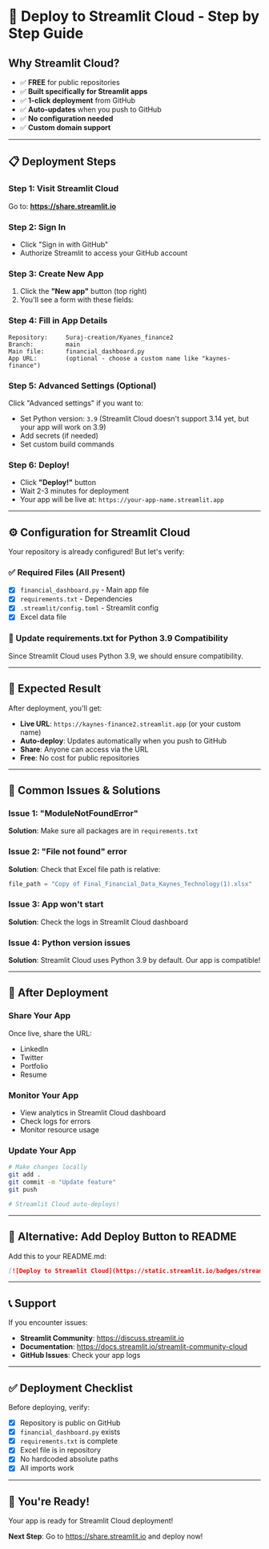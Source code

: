 # 🚀 Deploy to Streamlit Cloud - Step by Step Guide

## Why Streamlit Cloud?
- ✅ **FREE** for public repositories
- ✅ **Built specifically for Streamlit apps**
- ✅ **1-click deployment** from GitHub
- ✅ **Auto-updates** when you push to GitHub
- ✅ **No configuration needed**
- ✅ **Custom domain support**

---

## 📋 Deployment Steps

### Step 1: Visit Streamlit Cloud
Go to: **https://share.streamlit.io**

### Step 2: Sign In
- Click "Sign in with GitHub"
- Authorize Streamlit to access your GitHub account

### Step 3: Create New App
1. Click the **"New app"** button (top right)
2. You'll see a form with these fields:

### Step 4: Fill in App Details

```
Repository:     Suraj-creation/Kyanes_finance2
Branch:         main
Main file:      financial_dashboard.py
App URL:        (optional - choose a custom name like "kaynes-finance")
```

### Step 5: Advanced Settings (Optional)
Click "Advanced settings" if you want to:
- Set Python version: `3.9` (Streamlit Cloud doesn't support 3.14 yet, but your app will work on 3.9)
- Add secrets (if needed)
- Set custom build commands

### Step 6: Deploy!
- Click **"Deploy!"** button
- Wait 2-3 minutes for deployment
- Your app will be live at: `https://your-app-name.streamlit.app`

---

## ⚙️ Configuration for Streamlit Cloud

Your repository is already configured! But let's verify:

### ✅ Required Files (All Present)
- [x] `financial_dashboard.py` - Main app file
- [x] `requirements.txt` - Dependencies
- [x] `.streamlit/config.toml` - Streamlit config
- [x] Excel data file

### 📝 Update requirements.txt for Python 3.9 Compatibility

Since Streamlit Cloud uses Python 3.9, we should ensure compatibility.

---

## 🎯 Expected Result

After deployment, you'll get:
- **Live URL**: `https://kaynes-finance2.streamlit.app` (or your custom name)
- **Auto-deploy**: Updates automatically when you push to GitHub
- **Share**: Anyone can access via the URL
- **Free**: No cost for public repositories

---

## 🐛 Common Issues & Solutions

### Issue 1: "ModuleNotFoundError"
**Solution**: Make sure all packages are in `requirements.txt`

### Issue 2: "File not found" error
**Solution**: Check that Excel file path is relative: 
```python
file_path = "Copy of Final_Financial_Data_Kaynes_Technology(1).xlsx"
```

### Issue 3: App won't start
**Solution**: Check the logs in Streamlit Cloud dashboard

### Issue 4: Python version issues
**Solution**: Streamlit Cloud uses Python 3.9 by default. Our app is compatible!

---

## 📱 After Deployment

### Share Your App
Once live, share the URL:
- LinkedIn
- Twitter
- Portfolio
- Resume

### Monitor Your App
- View analytics in Streamlit Cloud dashboard
- Check logs for errors
- Monitor resource usage

### Update Your App
```bash
# Make changes locally
git add .
git commit -m "Update feature"
git push

# Streamlit Cloud auto-deploys!
```

---

## 🌟 Alternative: Add Deploy Button to README

Add this to your README.md:

```markdown
[![Deploy to Streamlit Cloud](https://static.streamlit.io/badges/streamlit_badge_black_white.svg)](https://share.streamlit.io/new?repo=Suraj-creation/Kyanes_finance2&branch=main&mainModule=financial_dashboard.py)
```

---

## 📞 Support

If you encounter issues:
- **Streamlit Community**: https://discuss.streamlit.io
- **Documentation**: https://docs.streamlit.io/streamlit-community-cloud
- **GitHub Issues**: Check your app logs

---

## ✅ Deployment Checklist

Before deploying, verify:
- [x] Repository is public on GitHub
- [x] `financial_dashboard.py` exists
- [x] `requirements.txt` is complete
- [x] Excel file is in repository
- [x] No hardcoded absolute paths
- [x] All imports work

---

## 🎉 You're Ready!

Your app is ready for Streamlit Cloud deployment!

**Next Step**: Go to https://share.streamlit.io and deploy now!

